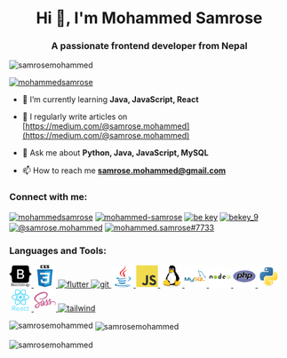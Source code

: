 <h1 align="center">Hi 👋, I'm Mohammed Samrose</h1>
<h3 align="center">A passionate frontend developer from Nepal</h3>

<p align="left"> <img src="https://komarev.com/ghpvc/?username=samrosemohammed&label=Profile%20views&color=0e75b6&style=flat" alt="samrosemohammed" /> </p>

<p align="left"> <a href="https://twitter.com/mohammedsamrose" target="blank"><img src="https://img.shields.io/twitter/follow/mohammedsamrose?logo=twitter&style=for-the-badge" alt="mohammedsamrose" /></a> </p>

- 🌱 I’m currently learning **Java, JavaScript, React**

- 📝 I regularly write articles on [https://medium.com/@samrose.mohammed](https://medium.com/@samrose.mohammed)

- 💬 Ask me about **Python, Java, JavaScript, MySQL**

- 📫 How to reach me **samrose.mohammed@gmail.com**

<h3 align="left">Connect with me:</h3>
<p align="left">
<a href="https://twitter.com/mohammedsamrose" target="blank"><img align="center" src="https://raw.githubusercontent.com/rahuldkjain/github-profile-readme-generator/master/src/images/icons/Social/twitter.svg" alt="mohammedsamrose" height="30" width="40" /></a>
<a href="https://linkedin.com/in/mohammed-samrose" target="blank"><img align="center" src="https://raw.githubusercontent.com/rahuldkjain/github-profile-readme-generator/master/src/images/icons/Social/linked-in-alt.svg" alt="mohammed-samrose" height="30" width="40" /></a>
<a href="https://fb.com/be key" target="blank"><img align="center" src="https://raw.githubusercontent.com/rahuldkjain/github-profile-readme-generator/master/src/images/icons/Social/facebook.svg" alt="be key" height="30" width="40" /></a>
<a href="https://instagram.com/bekey_9" target="blank"><img align="center" src="https://raw.githubusercontent.com/rahuldkjain/github-profile-readme-generator/master/src/images/icons/Social/instagram.svg" alt="bekey_9" height="30" width="40" /></a>
<a href="https://medium.com/@samrose.mohammed" target="blank"><img align="center" src="https://raw.githubusercontent.com/rahuldkjain/github-profile-readme-generator/master/src/images/icons/Social/medium.svg" alt="@samrose.mohammed" height="30" width="40" /></a>
<a href="https://discord.gg/mohammed.samrose#7733" target="blank"><img align="center" src="https://raw.githubusercontent.com/rahuldkjain/github-profile-readme-generator/master/src/images/icons/Social/discord.svg" alt="mohammed.samrose#7733" height="30" width="40" /></a>
</p>

<h3 align="left">Languages and Tools:</h3>
<p align="left"> <a href="https://getbootstrap.com" target="_blank" rel="noreferrer"> <img src="https://raw.githubusercontent.com/devicons/devicon/master/icons/bootstrap/bootstrap-plain-wordmark.svg" alt="bootstrap" width="40" height="40"/> </a> <a href="https://www.w3schools.com/css/" target="_blank" rel="noreferrer"> <img src="https://raw.githubusercontent.com/devicons/devicon/master/icons/css3/css3-original-wordmark.svg" alt="css3" width="40" height="40"/> </a> <a href="https://flutter.dev" target="_blank" rel="noreferrer"> <img src="https://www.vectorlogo.zone/logos/flutterio/flutterio-icon.svg" alt="flutter" width="40" height="40"/> </a> <a href="https://git-scm.com/" target="_blank" rel="noreferrer"> <img src="https://www.vectorlogo.zone/logos/git-scm/git-scm-icon.svg" alt="git" width="40" height="40"/> </a> <a href="https://www.java.com" target="_blank" rel="noreferrer"> <img src="https://raw.githubusercontent.com/devicons/devicon/master/icons/java/java-original.svg" alt="java" width="40" height="40"/> </a> <a href="https://developer.mozilla.org/en-US/docs/Web/JavaScript" target="_blank" rel="noreferrer"> <img src="https://raw.githubusercontent.com/devicons/devicon/master/icons/javascript/javascript-original.svg" alt="javascript" width="40" height="40"/> </a> <a href="https://www.linux.org/" target="_blank" rel="noreferrer"> <img src="https://raw.githubusercontent.com/devicons/devicon/master/icons/linux/linux-original.svg" alt="linux" width="40" height="40"/> </a> <a href="https://www.mysql.com/" target="_blank" rel="noreferrer"> <img src="https://raw.githubusercontent.com/devicons/devicon/master/icons/mysql/mysql-original-wordmark.svg" alt="mysql" width="40" height="40"/> </a> <a href="https://nodejs.org" target="_blank" rel="noreferrer"> <img src="https://raw.githubusercontent.com/devicons/devicon/master/icons/nodejs/nodejs-original-wordmark.svg" alt="nodejs" width="40" height="40"/> </a> <a href="https://www.php.net" target="_blank" rel="noreferrer"> <img src="https://raw.githubusercontent.com/devicons/devicon/master/icons/php/php-original.svg" alt="php" width="40" height="40"/> </a> <a href="https://www.python.org" target="_blank" rel="noreferrer"> <img src="https://raw.githubusercontent.com/devicons/devicon/master/icons/python/python-original.svg" alt="python" width="40" height="40"/> </a> <a href="https://reactjs.org/" target="_blank" rel="noreferrer"> <img src="https://raw.githubusercontent.com/devicons/devicon/master/icons/react/react-original-wordmark.svg" alt="react" width="40" height="40"/> </a> <a href="https://sass-lang.com" target="_blank" rel="noreferrer"> <img src="https://raw.githubusercontent.com/devicons/devicon/master/icons/sass/sass-original.svg" alt="sass" width="40" height="40"/> </a> <a href="https://tailwindcss.com/" target="_blank" rel="noreferrer"> <img src="https://www.vectorlogo.zone/logos/tailwindcss/tailwindcss-icon.svg" alt="tailwind" width="40" height="40"/> </a> </p>

<p><img align="left" src="https://github-readme-stats.vercel.app/api/top-langs?username=samrosemohammed&show_icons=true&locale=en&layout=compact" alt="samrosemohammed" /></p>

<p>&nbsp;<img align="center" src="https://github-readme-stats.vercel.app/api?username=samrosemohammed&show_icons=true&locale=en" alt="samrosemohammed" /></p>

<p><img align="center" src="https://github-readme-streak-stats.herokuapp.com/?user=samrosemohammed&" alt="samrosemohammed" /></p>
